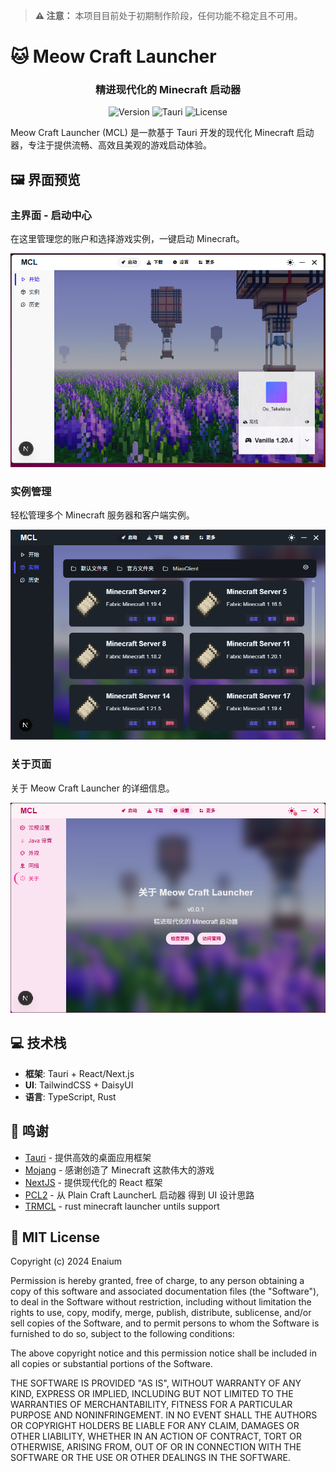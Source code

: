 > **⚠️ 注意：** 本项目目前处于初期制作阶段，任何功能不稳定且不可用。

# 🐱 Meow Craft Launcher

<div align="center">

  <h3>精进现代化的 Minecraft 启动器</h3>

  ![Version](https://img.shields.io/badge/version-0.0.1-blue)
  ![Tauri](https://img.shields.io/badge/powered%20by-Tauri-purple)
  ![License](https://img.shields.io/badge/license-MIT-green)
</div>


Meow Craft Launcher (MCL) 是一款基于 Tauri 开发的现代化 Minecraft 启动器，专注于提供流畅、高效且美观的游戏启动体验。



## 🖼️ 界面预览

### 主界面 - 启动中心

在这里管理您的账户和选择游戏实例，一键启动 Minecraft。

![启动中心](public/image/main.png)

### 实例管理

轻松管理多个 Minecraft 服务器和客户端实例。

![实例管理](public/image/entity.png)

### 关于页面

关于 Meow Craft Launcher 的详细信息。

![关于](public/image/about.png)

## 💻 技术栈

- **框架**: Tauri + React/Next.js
- **UI**: TailwindCSS + DaisyUI
- **语言**: TypeScript, Rust


## 🙏 鸣谢

- [Tauri](https://tauri.app/) - 提供高效的桌面应用框架
- [Mojang](https://www.minecraft.net/) - 感谢创造了 Minecraft 这款伟大的游戏
- [NextJS](https://nextjs.org/) - 提供现代化的 React 框架
- [PCL2](https://github.com/Hex-Dragon/PCL2) - 从 Plain Craft LauncherL 启动器 得到 UI 设计思路
- [TRMCL](https://github.com/teaching-rust-minecraft-client-launcher) - rust minecraft launcher untils support



## 📜 MIT License

Copyright (c) 2024 Enaium

Permission is hereby granted, free of charge, to any person obtaining a copy
of this software and associated documentation files (the "Software"), to deal
in the Software without restriction, including without limitation the rights
to use, copy, modify, merge, publish, distribute, sublicense, and/or sell
copies of the Software, and to permit persons to whom the Software is
furnished to do so, subject to the following conditions:

The above copyright notice and this permission notice shall be included in all
copies or substantial portions of the Software.

THE SOFTWARE IS PROVIDED "AS IS", WITHOUT WARRANTY OF ANY KIND, EXPRESS OR
IMPLIED, INCLUDING BUT NOT LIMITED TO THE WARRANTIES OF MERCHANTABILITY,
FITNESS FOR A PARTICULAR PURPOSE AND NONINFRINGEMENT. IN NO EVENT SHALL THE
AUTHORS OR COPYRIGHT HOLDERS BE LIABLE FOR ANY CLAIM, DAMAGES OR OTHER
LIABILITY, WHETHER IN AN ACTION OF CONTRACT, TORT OR OTHERWISE, ARISING FROM,
OUT OF OR IN CONNECTION WITH THE SOFTWARE OR THE USE OR OTHER DEALINGS IN THE
SOFTWARE.